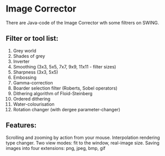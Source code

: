 # Image Corrector
There are Java-code of the Image Corrector wth some filtrers on SWING.

## Filter or tool list:
1. Grey world
2. Shades of grey
3. Inverter
4. Smoothing (3x3, 5x5, 7x7, 9x9, 11x11 - filter sizes)
5. Sharpness (3x3, 5x5)
6. Embossing
7. Gamma-correction
8. Boarder selection filter (Roberts, Sobel operators)
9. Dithering algorithm of Floid-Steinberg
10. Ordered dithering
11. Water-colourisation
12. Rotation changer (with dergee parameter-changer)

## Features:
Scrolling and zooming by action from your mouse.
Interpolation rendering type changer.
Two view modes: fit to the window, real-image size.
Saving images into four extensions: png, jpeg, bmp, gif
